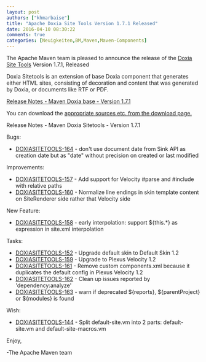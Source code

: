 ```yaml
---
layout: post
authors: ["khmarbaise"]
title: "Apache Doxia Site Tools Version 1.7.1 Released"
date: 2016-04-10 08:30:22
comments: true
categories: [Neuigkeiten,BM,Maven,Maven-Components]
---
```

The Apache Maven team is pleased to announce the release of the 
[Doxia Site Tools](https://maven.apache.org/doxia/doxia-sitetools/) Version 1.7.1, 
Released

Doxia Sitetools is an extension of base Doxia component that generates either 
HTML sites, consisting of decoration and content that was generated by Doxia, 
or documents like RTF or PDF.

<!-- more -->

[Release Notes - Maven Doxia base - Version 1.7.1](https://issues.apache.org/jira/secure/ReleaseNote.jspa?projectId=12317320&version=12334868&styleName=Text)
 
You can download the [appropriate sources etc. from the download page.][download]


Release Notes - Maven Doxia Sitetools - Version 1.7.1

Bugs:

 * [DOXIASITETOOLS-164](https://issues.apache.org/jira/browse/DOXIASITETOOLS-164) -  don't use document date from Sink API as creation date but as "date" without precision on created or last modified

Improvements:

 * [DOXIASITETOOLS-157](https://issues.apache.org/jira/browse/DOXIASITETOOLS-157) -  Add support for Velocity #parse and #include with relative paths
 * [DOXIASITETOOLS-160](https://issues.apache.org/jira/browse/DOXIASITETOOLS-160) -  Normalize line endings in skin template content on SiteRenderer side rather that Velocity side

New Feature:

 * [DOXIASITETOOLS-158](https://issues.apache.org/jira/browse/DOXIASITETOOLS-158) -  early interpolation: support ${this.*} as expression in site.xml interpolation

Tasks:

 * [DOXIASITETOOLS-152](https://issues.apache.org/jira/browse/DOXIASITETOOLS-152) -  Upgrade default skin to Default Skin 1.2
 * [DOXIASITETOOLS-159](https://issues.apache.org/jira/browse/DOXIASITETOOLS-159) -  Upgrade to Plexus Velocity 1.2
 * [DOXIASITETOOLS-161](https://issues.apache.org/jira/browse/DOXIASITETOOLS-161) -  Remove custom components.xml because it duplicates the default config in Plexus Velocity 1.2
 * [DOXIASITETOOLS-162](https://issues.apache.org/jira/browse/DOXIASITETOOLS-162) -  Clean up issues reported by 'dependency:analyze'
 * [DOXIASITETOOLS-163](https://issues.apache.org/jira/browse/DOXIASITETOOLS-163) -  warn if deprecated ${reports}, ${parentProject} or ${modules} is found

Wish:

 * [DOXIASITETOOLS-144](https://issues.apache.org/jira/browse/DOXIASITETOOLS-144) -  Split default-site.vm into 2 parts: default- site.vm and default-site-macros.vm

Enjoy,

-The Apache Maven team

[download]: https://maven.apache.org/doxia/doxia-sitetools/download.cgi
 
